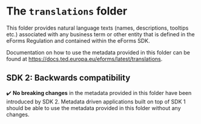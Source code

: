 # The `translations` folder

This folder provides natural language texts (names, descriptions, tooltips etc.) associated with any business term or other entity that is defined in the eForms Regulation and contained within the eForms SDK.

Documentation on how to use the metadata provided in this folder can be found at <https://docs.ted.europa.eu/eforms/latest/translations>.

## SDK 2: Backwards compatibility
:heavy_check_mark: **No breaking changes** in the metadata provided in this folder have been introduced by SDK 2. Metadata driven applications built on top of SDK 1 should be able to use the metadata provided in this folder without any changes.
